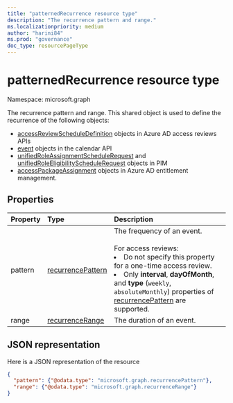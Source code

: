 ```yaml
---
title: "patternedRecurrence resource type"
description: "The recurrence pattern and range."
ms.localizationpriority: medium
author: "harini84"
ms.prod: "governance"
doc_type: resourcePageType
---
```


# patternedRecurrence resource type

Namespace: microsoft.graph

The recurrence pattern and range. This shared object is used to define the recurrence of the following objects:
+ [accessReviewScheduleDefinition](accessreviewscheduledefinition.md) objects in Azure AD access reviews APIs
+ [event](event.md) objects in the calendar API
+ [unifiedRoleAssignmentScheduleRequest](unifiedroleassignmentschedulerequest.md) and [unifiedRoleEligibilityScheduleRequest](unifiedroleeligibilityschedulerequest.md) objects in PIM
+ [accessPackageAssignment](accesspackageassignment.md) objects in Azure AD entitlement management.

## Properties
| Property	   | Type	|Description|
|:---------------|:--------|:----------|
|pattern|[recurrencePattern](recurrencepattern.md)|The frequency of an event. <br/><br/> For access reviews: <li>Do not specify this property for a one-time access review. <li> Only **interval**, **dayOfMonth**, and **type** (`weekly`, `absoluteMonthly`) properties of [recurrencePattern](recurrencepattern.md) are supported.|
|range|[recurrenceRange](recurrencerange.md)|The duration of an event.|

## JSON representation

Here is a JSON representation of the resource

<!-- {
  "blockType": "resource",
  "optionalProperties": [

  ],
  "@odata.type": "microsoft.graph.patternedRecurrence"
}-->

```json
{
  "pattern": {"@odata.type": "microsoft.graph.recurrencePattern"},
  "range": {"@odata.type": "microsoft.graph.recurrenceRange"}
}

```

<!-- uuid: 8fcb5dbc-d5aa-4681-8e31-b001d5168d79
2015-10-25 14:57:30 UTC -->
<!-- {
  "type": "#page.annotation",
  "description": "patternedRecurrence resource",
  "keywords": "",
  "section": "documentation",
  "tocPath": ""
}-->

